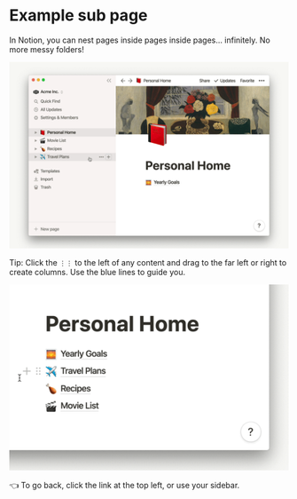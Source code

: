 # Example sub page

In Notion, you can nest pages inside pages inside pages... infinitely. No more messy folders!

![Example%20sub%20page%20e6d28c18ad924c0586f52d83abfcfdd0/subpages.gif](Example%20sub%20page%20e6d28c18ad924c0586f52d83abfcfdd0/subpages.gif)

Tip: Click the `⋮⋮` to the left of any content and drag to the far left or right to create columns. Use the blue lines to guide you.

![Example%20sub%20page%20e6d28c18ad924c0586f52d83abfcfdd0/personalhomecolumns2.gif](Example%20sub%20page%20e6d28c18ad924c0586f52d83abfcfdd0/personalhomecolumns2.gif)

👈 To go back, click the link at the top left, or use your sidebar.